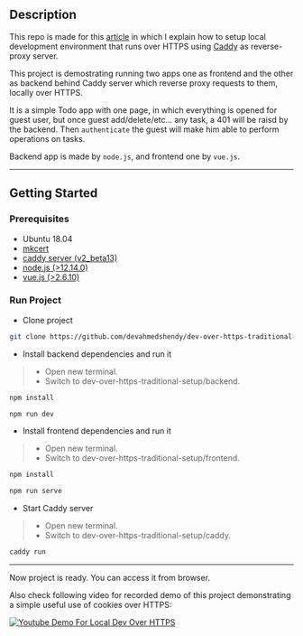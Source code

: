 ## Description
This repo is made for this [article](https://rebrand.ly/dev-over-https-traditional-setup-article) in which I explain how to setup local development environment that runs over HTTPS using [Caddy](https://caddyserver.com/docs/) as reverse-proxy server.

This project is demostrating running two apps one as frontend and the other as backend behind Caddy server which reverse proxy requests to them, locally over HTTPS.

It is a simple Todo app with one page, in which everything is opened for guest user, but once guest add/delete/etc... any task, a 401 will be raisd by the backend. Then `authenticate` the guest will make him able to perform operations on tasks.

Backend app is made by `node.js`, and frontend one by `vue.js`.

----
## Getting Started
### Prerequisites
  * Ubuntu 18.04
  * [mkcert](https://github.com/FiloSottile/mkcert#installation)
  * [caddy server (v2_beta13)](https://github.com/caddyserver/caddy/releases/tag/v2.0.0-beta.13)
  * [node.js (>12.14.0)](https://nodejs.org/en/download/)
  * [vue.js (>2.6.10)](https://cli.vuejs.org/guide/installation.html)

### Run Project
* Clone project
```bash
git clone https://github.com/devahmedshendy/dev-over-https-traditional-setup.git
```

* Install backend dependencies and run it
> - Open new terminal.  
> - Switch to dev-over-https-traditional-setup/backend.
```bash
npm install

npm run dev
```

* Install frontend dependencies and run it  
> - Open new terminal.  
> - Switch to dev-over-https-traditional-setup/frontend.
```bash
npm install

npm run serve
```

* Start Caddy server
> - Open new terminal.  
> - Switch to dev-over-https-traditional-setup/caddy.
```bash
caddy run
```

----
Now project is ready. You can access it from browser.  

Also check following video for recorded demo of this project demonstrating a simple useful use of cookies over HTTPS:

[![Youtube Demo For Local Dev Over HTTPS](https://img.youtube.com/vi/WL9sNlI3c40/0.jpg)](https://rebrand.ly/dev-over-https-traditional-setup-ydemo)


